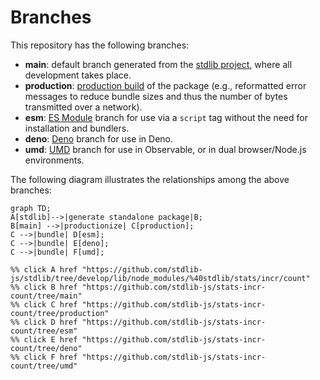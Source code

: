 <!--

@license Apache-2.0

Copyright (c) 2022 The Stdlib Authors.

Licensed under the Apache License, Version 2.0 (the "License");
you may not use this file except in compliance with the License.
You may obtain a copy of the License at

    http://www.apache.org/licenses/LICENSE-2.0

Unless required by applicable law or agreed to in writing, software
distributed under the License is distributed on an "AS IS" BASIS,
WITHOUT WARRANTIES OR CONDITIONS OF ANY KIND, either express or implied.
See the License for the specific language governing permissions and
limitations under the License.

-->

# Branches

This repository has the following branches:

-   **main**: default branch generated from the [stdlib project][stdlib-url], where all development takes place.
-   **production**: [production build][production-url] of the package (e.g., reformatted error messages to reduce bundle sizes and thus the number of bytes transmitted over a network).
-   **esm**: [ES Module][esm-url] branch for use via a `script` tag without the need for installation and bundlers.
-   **deno**: [Deno][deno-url] branch for use in Deno.
-   **umd**: [UMD][umd-url] branch for use in Observable, or in dual browser/Node.js environments.

The following diagram illustrates the relationships among the above branches:

```mermaid
graph TD;
A[stdlib]-->|generate standalone package|B;
B[main] -->|productionize| C[production];
C -->|bundle| D[esm];
C -->|bundle| E[deno];
C -->|bundle| F[umd];

%% click A href "https://github.com/stdlib-js/stdlib/tree/develop/lib/node_modules/%40stdlib/stats/incr/count"
%% click B href "https://github.com/stdlib-js/stats-incr-count/tree/main"
%% click C href "https://github.com/stdlib-js/stats-incr-count/tree/production"
%% click D href "https://github.com/stdlib-js/stats-incr-count/tree/esm"
%% click E href "https://github.com/stdlib-js/stats-incr-count/tree/deno"
%% click F href "https://github.com/stdlib-js/stats-incr-count/tree/umd"
```

[stdlib-url]: https://github.com/stdlib-js/stdlib/tree/develop/lib/node_modules/%40stdlib/stats/incr/count
[production-url]: https://github.com/stdlib-js/stats-incr-count/tree/production
[deno-url]: https://github.com/stdlib-js/stats-incr-count/tree/deno
[umd-url]: https://github.com/stdlib-js/stats-incr-count/tree/umd
[esm-url]: https://github.com/stdlib-js/stats-incr-count/tree/esm